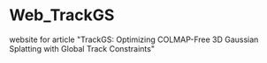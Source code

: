 # Web_TrackGS

website for article "TrackGS: Optimizing COLMAP-Free 3D Gaussian Splatting with Global Track Constraints"
